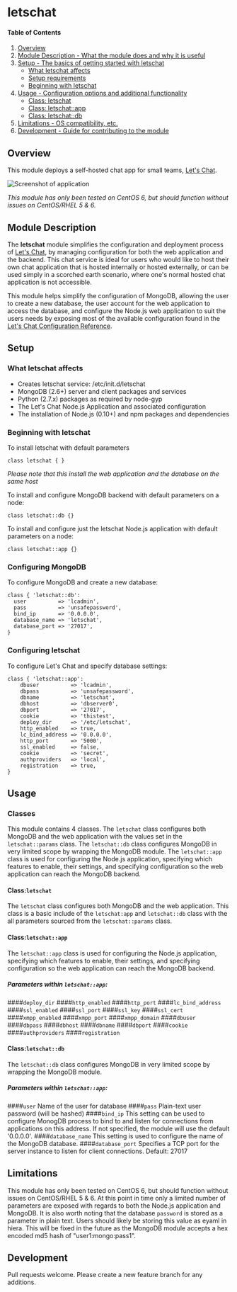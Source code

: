 # letschat

#### Table of Contents

1. [Overview](#overview)
2. [Module Description - What the module does and why it is useful](#module-description)
3. [Setup - The basics of getting started with letschat](#setup)
    * [What letschat affects](#what-letschat-affects)
    * [Setup requirements](#setup-requirements)
    * [Beginning with letschat](#beginning-with-letschat)
4. [Usage - Configuration options and additional functionality](#usage)
    * [Class: letschat](#classletschat)
    * [Class: letschat::app](#classletschatapp)
    * [Class: letschat::db](#classletschatdb)
5. [Limitations - OS compatibility, etc.](#limitations)
6. [Development - Guide for contributing to the module](#development)

## Overview

This module deploys a self-hosted chat app for small teams, [Let's Chat](http://sdelements.github.io/lets-chat/).

![Screenshot of application](http://sdelements.github.io/lets-chat/assets/img/devices.png)

*This module has only been tested on CentOS 6, but should function without issues on CentOS/RHEL 5 & 6.*

## Module Description
The **letschat** module simplifies the configuration and deployment process of [Let's Chat](http://sdelements.github.io/lets-chat/), 
by managing configuration for both the web application and the backend. This chat service is ideal for users who would like to host their own chat application that is hosted internally
or hosted externally, or can be used simply in a scorched earth scenario, where one's normal hosted chat application
is not accessible.

This module helps simplify the configuration of MongoDB, allowing the user to create a new database, the user account for
the web application to access the database, and configure the Node.js web application to suit the users needs by exposing most of the available
configuration found in the [Let's Chat Configuration Reference](https://github.com/sdelements/lets-chat/wiki/Configuration).


## Setup

### What letschat affects

* Creates letschat service: /etc/init.d/letschat
* MongoDB (2.6+) server and client packages and services
* Python (2.7.x) packages as required by node-gyp
* The Let's Chat Node.js Application and associated configuration
* The installation of Node.js (0.10+) and npm packages and dependencies 


### Beginning with letschat

To install letschat with default parameters

```
class letschat { }
```
*Please note that this install the web application and the database on the same
host*

To install and configure MongoDB backend with default parameters on a node:

```
class letschat::db {}
```

To install and configure just the letschat Node.js application with default parameters on a node:

```
class letschat::app {}
```

### Configuring MongoDB
To configure MongoDB and create a new database:
```
class { 'letschat::db':
  user          => 'lcadmin',
  pass          => 'unsafepassword',
  bind_ip       => '0.0.0.0',
  database_name => 'letschat',
  database_port => '27017',
}
```

### Configuring letschat
To configure Let's Chat and specify database settings:
```
class { 'letschat::app':
    dbuser          => 'lcadmin',
    dbpass          => 'unsafepassword',
    dbname          => 'letschat',
    dbhost          => 'dbserver0',
    dbport          => '27017',
    cookie          => 'thistest',
    deploy_dir      => '/etc/letschat',
    http_enabled    => true,
    lc_bind_address => '0.0.0.0',
    http_port       => '5000',
    ssl_enabled     => false,
    cookie          => 'secret',
    authproviders   => 'local',
    registration    => true,
}
```

## Usage

### Classes
This module contains 4 classes. The `letschat` class configures both MongoDB and the 
web application with the values set in the `letschat::params` class. The `letschat::db` class configures
MongoDB in very limited scope by wrapping the MongoDB module. The `letschat::app` class is used for configuring
the Node.js application, specifying which features to enable, their settings, and specifying configuration so 
the web application can reach the MongoDB backend.

#### Class:`letschat`
The `letschat` class configures both MongoDB and the 
web application. This class is a basic include of the `letschat:app` and `letschat::db` class with the all parameters sourced from the `letschat::params` class.

#### Class:`letschat::app`
The `letschat::app` class is used for configuring
the Node.js application, specifying which features to enable, their settings, and specifying configuration so 
the web application can reach the MongoDB backend.
##### Parameters within `letschat::app`:
####`deploy_dir`
####`http_enabled`
####`http_port`
####`lc_bind_address`
####`ssl_enabled`
####`ssl_port`
####`ssl_key`
####`ssl_cert`
####`xmpp_enabled`
####`xmpp_port`
####`xmpp_domain`
####`dbuser`
####`dbpass`
####`dbhost`
####`dbname`
####`dbport`
####`cookie`
####`authproviders`
####`registration`


#### Class:`letschat::db`
The `letschat::db` class configures MongoDB in very limited scope by wrapping the MongoDB module.
##### Parameters within `letschat::app`:
####`user`
Name of the user for database
####`pass`
Plain-text user password (will be hashed)
####`bind_ip`
This setting can be used to configure MonogDB process to bind to and listen for connections from applications on this address. 
If not specified, the module will use the default '0.0.0.0'.
####`database_name`
This setting is used to configure the name of the MongoDB database.
####`database_port`
Specifies a TCP port for the server instance to listen for client connections. Default: 27017

## Limitations

This module has only been tested on CentOS 6, but should function without issues on CentOS/RHEL 5 & 6. At this point in time
only a limited number of parameters are exposed with regards to both the Node.js application and MongoDB. It is also worth noting
that the database `password` is stored as a parameter in plain text. Users should likely be storing this value as eyaml in hiera.
This will be fixed in the future as the MongoDB module accepts a hex encoded md5 hash of "user1:mongo:pass1".



## Development

Pull requests welcome. Please create a new feature branch for any additions.

